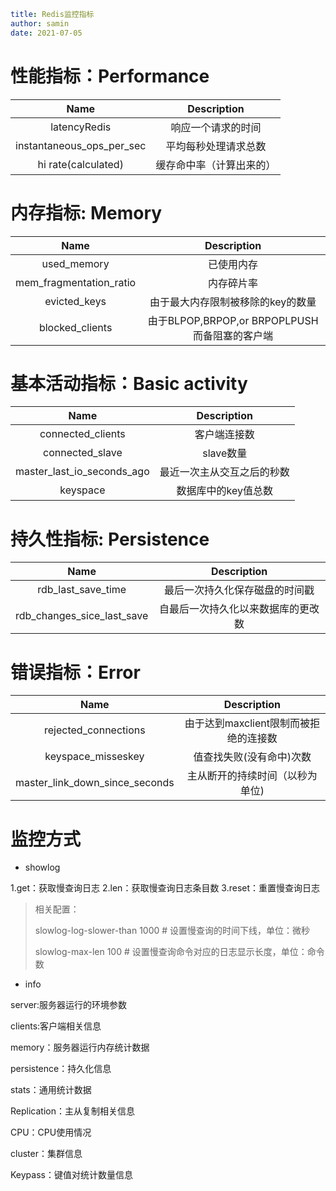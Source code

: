 ```yaml
title: Redis监控指标
author: samin
date: 2021-07-05
```

# 性能指标：Performance

| Name | Description |
| :---: | :---: |
| latencyRedis | 响应一个请求的时间 |
| instantaneous_ops_per_sec | 平均每秒处理请求总数 |
| hi rate(calculated) | 缓存命中率（计算出来的） |

# 内存指标: Memory

| Name | Description |
| :---: | :---: |
| used_memory | 已使用内存 |
| mem_fragmentation_ratio | 内存碎片率 |
| evicted_keys | 由于最大内存限制被移除的key的数量 |
| blocked_clients | 由于BLPOP,BRPOP,or BRPOPLPUSH而备阻塞的客户端 |

# 基本活动指标：Basic activity

| Name | Description |
| :---: | :---: |
| connected_clients | 客户端连接数 |
| connected_slave | slave数量 |
| master_last_io_seconds_ago | 最近一次主从交互之后的秒数 |
| keyspace | 数据库中的key值总数 |

# 持久性指标: Persistence

| Name | Description |
| :---: | :---: |
| rdb_last_save_time | 最后一次持久化保存磁盘的时间戳 |
| rdb_changes_sice_last_save | 自最后一次持久化以来数据库的更改数 |

# 错误指标：Error

| Name | Description |
| :---: | :---: |
| rejected_connections | 由于达到maxclient限制而被拒绝的连接数 |
| keyspace_misseskey | 值查找失败(没有命中)次数 |
| master_link_down_since_seconds | 主从断开的持续时间（以秒为单位) |

# 监控方式

- showlog

1.get：获取慢查询日志 2.len：获取慢查询日志条目数 3.reset：重置慢查询日志

> 相关配置：
>
> slowlog-log-slower-than 1000 # 设置慢查询的时间下线，单位：微秒
>
>slowlog-max-len 100 # 设置慢查询命令对应的日志显示长度，单位：命令数

- info

server:服务器运行的环境参数

clients:客户端相关信息

memory：服务器运行内存统计数据

persistence：持久化信息

stats：通用统计数据

Replication：主从复制相关信息

CPU：CPU使用情况

cluster：集群信息

Keypass：键值对统计数量信息

